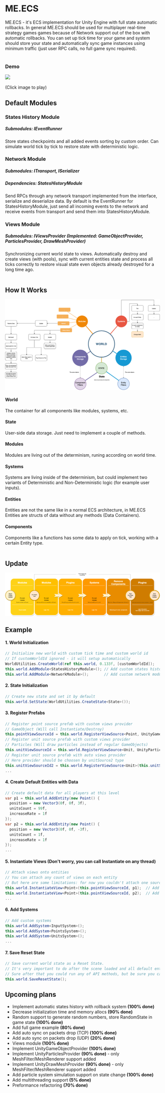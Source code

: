 # ME.ECS
ME.ECS - it's ECS implementation for Unity Engine with full state automatic rollbacks.
In general ME.ECS should be used for multiplayer real-time strategy games games because of Network support out of the box with automatic rollbacks. You can set up tick time for your game and system should store your state and automatically sync game instances using minimum traffic (just user RPC calls, no full game sync required).
<br>
<br>

### Demo

[![](https://img.youtube.com/vi/360PyjjjZTE/0.jpg)](https://www.youtube.com/watch?v=360PyjjjZTE)

(Click image to play)

## Default Modules
### States History Module
##### Submodules: IEventRunner
Store states checkpoints and all added events sorting by custom order. Can simulate world tick by tick to restore state with deterministic logic.

### Network Module
##### Submodules: ITransport, ISerializer
##### Dependencies: StatesHistoryModule
Send RPCs through any network transport implemented from the interface, serialize and deserialize data.
By default is the EventRunner for StatesHistoryModule, just send all incoming events to the network and receive events from transport and send them into StatesHistoryModule.

### Views Module
##### Submodules: IViewsProvider (Implemented: GameObjectProvider, ParticlesProvider, DrawMeshProvider)
Synchronizing current world state to views. Automatically destroy and create views (with pools), sync with current entities state and process all ticks correctly to restore visual state even objects already destroyed for a long time ago.
<br>
<br>

## How It Works
![](Readme/HowItWorks.png?raw=true "How It Works")
#### World
The container for all components like modules, systems, etc.
#### State
User-side data storage. Just need to implement a couple of methods.
#### Modules
Modules are living out of the determinism, runing according on world time.
#### Systems
Systems are living inside of the determinism, but could implement two variants of Deterministic and Non-Deterministic logic (for example user inputs).
#### Entities
Entities are not the same like in a normal ECS architecture, in ME.ECS Entities are structs of data without any methods (Data Containers).
#### Components
Components like a functions has some data to apply on tick, working with a certain Entity type.
<br>
<br>

## Update
![](Readme/UpdateTick.png?raw=true "Update Tick")

## Example
#### 1. World Initialization
```csharp
// Initialize new world with custom tick time and custom world id
// If customWorldId ignored - it will setup automatically
WorldUtilities.CreateWorld(ref this.world, 0.133f, [customWorldId]);
this.world.AddModule<StatesHistoryModule>(); // Add custom states history module
this.world.AddModule<NetworkModule>();       // Add custom network module
```

#### 2. State Initialization
```csharp
// Create new state and set it by default
this.world.SetState(WorldUtilities.CreateState<State>());
```

#### 3. Register Prefabs
```csharp
// Register point source prefab with custom views provider
// GameObject (Will call Instantiate/Destroy)
this.pointViewSourceId = this.world.RegisterViewSource<Point, UnityGameObjectProvider>(this.pointSource);
// Register unit source prefab with custom views provider
// Particles (Will draw particles instead of regular GameObjects)
this.unitViewSourceId = this.world.RegisterViewSource<Unit, UnityParticlesProvider>(this.unitSource);
// Register unit source prefab with auto views provider
// Here provider should be choosen by unitSource2 type
this.unitViewSourceId2 = this.world.RegisterViewSource<Unit>(this.unitSource2);
...
```

#### 4. Create Default Entities with Data
```csharp
// Create default data for all players at this level
var p1 = this.world.AddEntity(new Point() {
  position = new Vector3(0f, 0f, 3f),
  unitsCount = 99f,
  increaseRate = 1f
});
var p2 = this.world.AddEntity(new Point() {
  position = new Vector3(0f, 0f, -3f),
  unitsCount = 1f,
  increaseRate = 1f
});
...
```

#### 5. Instantiate Views (Don't worry, you can call Instantiate on any thread)
```csharp
// Attach views onto entities
// You can attach any count of views on each entity
// But here are some limitations: for now you couldn't attach one source twice, only different sources for one entity allowed.
this.world.InstantiateView<Point>(this.pointViewSourceId, p1);  // Add view with id pointViewSourceId onto p1 Entity
this.world.InstantiateView<Point>(this.pointViewSourceId, p2);  // Add view with id pointViewSourceId onto p2 Entity
...
```

#### 6. Add Systems
```csharp
// Add custom systems
this.world.AddSystem<InputSystem>();
this.world.AddSystem<PointsSystem>();
this.world.AddSystem<UnitsSystem>();
...
```

#### 7. Save Reset State
```csharp
// Save current world state as a Reset State.
// It's very important to do after the scene loaded and all default entities were set.
// Sure after that you could run any of API methods, but be sure you call them through RPC calls.
this.world.SaveResetState();
```

## Upcoming plans
- Implement automatic states history with rollback system <b>(100% done)</b>
- Decrease initialization time and memory allocs <b>(90% done)</b>
- Random support to generate random numbers, store RandomState in game state <b>(100% done)</b>
- Add full game example <b>(80% done)</b>
- Add auto sync on packets drop (TCP) <b>(100% done)</b>
- Add auto sync on packets drop (UDP) <b>(20% done)</b>
- Views module <b>(100% done)</b>
- Implement UnityGameObjectProvider <b>(100% done)</b>
- Implement UnityParticlesProvider <b>(90% done)</b> - only MeshFilter/MeshRenderer support added
- Implement UnityDrawMeshProvider <b>(90% done)</b> - only MeshFilter/MeshRenderer support added
- Add particle system simulation support on state change <b>(100% done)</b>
- Add multithreading support <b>(5% done)</b>
- Preformance refactoring <b>(70% done)</b>
